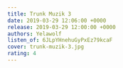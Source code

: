 ```yaml
---
title: Trunk Muzik 3
date: 2019-03-29 12:06:00 +0000
release: 2019-03-29 12:00:00 +0000
authors: Yelawolf
listen_of: 6JLpYHnehuGyPxEz79kcaF
cover: trunk-muzik-3.jpg
rating: 4
---
```

